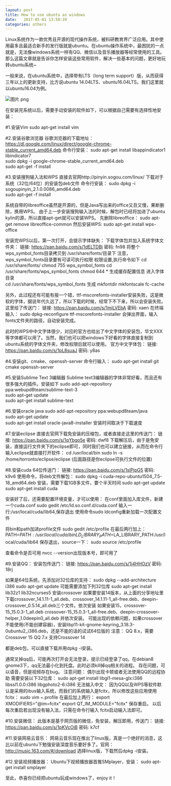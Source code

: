 ```yaml
---
layout: post
title: How to use ubuntu as windows
date:   2017-05-01 13:50:39
categories: others
---
```


Linux系统作为一款优秀且开源的现代操作系统，被科研教育界广泛应用。其中使用最多且最适合新手的发行版就是ubuntu。在ubuntu操作系统中，最困扰的一点就是，无法像windows系统一样有QQ、微信以及音乐播放器等经常使用的工具。那么这篇文章就是告诉你怎样安装这些常用软件，解决一些基本的问题，更好地玩转ubuntu系统~

一般来说，在ubuntu系统中，选择带有LTS（long term support）版，从而获得三年以上的更新支持，比方说ubuntu 14.04LTS、ubuntu16.04LTS。我们这里就以ubuntu16.04为例。


![图片.png](http://upload-images.jianshu.io/upload_images/5971286-77d1d83033e6279f.png?imageMogr2/auto-orient/strip%7CimageView2/2/w/1240)


在安装完系统以后，需要手动安装的软件如下，可以根据自己需要有选择性地安装：

#1.安装Vim
sudo apt-get install vim

#2.安装谷歌浏览器
谷歌浏览器的下载地址：https://dl.google.com/linux/direct/google-chrome-stable_current_amd64.deb
命令行安装：
sudo apt-get install libappindicator1 libindicator7  
sudo dpkg -i google-chrome-stable_current_amd64.deb   
sudo apt-get -f install  

#3.安装搜狗输入法和WPS
直接去官网http://pinyin.sogou.com/linux/ 下载对于系统（32位/64位）的安装包deb文件
命令行安装：
sudo dpkg -i sogoupinyin_2.1.0.0086_amd64.deb   
sudo apt-get -f install  

系统自带的libreoffice虽然是开源的，但是Java写出来的office又丑又慢，果断删除，换用WPS。
由于上一步安装搜狗输入法的时候，解包时已经将加进了ubuntu kylin的源，所以直接apt-get就可以安装WPS。
先删除libreoffice：
sudo apt-get remove libreoffice-common
然后安装WPS:
sudo apt-get install wps-office

安装完WPS以后，第一次打开，会提示字体缺失：
下载字体包并加入系统字体文件夹：
链接: https://pan.baidu.com/s/1dELTDBj 密码: fn98
将整个wps_symbol_fonts目录拷贝到 /usr/share/fonts/目录下
注意，wps_symbol_fonts目录要有可读可执行权限
权限设置,执行命令如下
    cd /usr/share/fonts/
    chmod 755 wps_symbol_fonts
    cd /usr/share/fonts/wps_symbol_fonts 
    chmod 644 *
生成缓存配置信息
    进入字体目录  
    cd /usr/share/fonts/wps_symbol_fonts
    生成
    mkfontdir
    mkfontscale
    fc-cache

另外，此过程还有可能有报一个错，ttf-mscorefonts-installer安装失败，这是微软的字体，据说年代久远了，所以下载的时候，经常下不下来，所以会安装失败。这里给了传送门：
链接: https://pan.baidu.com/s/1miLVEbA 密码: xaen
在终端输入：
sudo dpkg-reconfigure ttf-mscorefonts-installer
会弹出界面，输入fonts文件夹的路径，自动安装完成。

此时的WPS中中文字体很少，对应的官方也给出了中文字体的安装包，华文XXX等字体都可以用了。当然，我们也可以把windows下好看的字体直接复制到ubuntu系统的字体文件夹，修改权限后就可以使用。
官方中文字体包：
链接: https://pan.baidu.com/s/1pL8suaJ 密码: y8as

#4.安装git、cmake、openssh-server
命令行输入：
sudo apt-get install git cmake openssh-server

#5.安装Sublime Text 3编辑器
Sublime text3编辑器的字体非常好看，而且还有很多强大的插件。安装如下
sudo add-apt-repository ppa:webupd8team/sublime-text-3    
sudo apt-get update    
sudo apt-get install sublime-text

#6.安装oracle java
sudo add-apt-repository ppa:webupd8team/java    
sudo apt-get update    
sudo apt-get install oracle-java8-installer
安装时间取决于下载速度

#7.安装eclipse
直接去官网下载免安装的压缩包，或者直接走这里的传送门：
链接: https://pan.baidu.com/s/1qYbgo5e 密码: dwf8
下载解压后，由于是免安装，直接运行文件夹下的eclipse即可，同时我们也可以建立链接，从而在命令行输入eclipse就直接打开软件：
cd /usr/local/bin
sudo ln -s /home/torronto/eclipse/eclipse  (后面路径是你eclipse可执行文件的位置)

#8.安装cuda
64位传送门：
链接: https://pan.baidu.com/s/1slPjpG5 密码: k9v6
使用命令，将deb文件解包：
sudo dpkg -i cuda-repo-ubuntu1504_7.5-18_amd64.deb
安装，需要下载1GB多文件，要个半天时间
sudo apt-get update
sudo apt-get install cuda
 
安装好了后，还需要配置环境变量，才可以使用：
在conf里面加入库文件，新建一个cuda.conf
sudo gedit /etc/ld.so.conf.d/cuda.conf
输入一行:/usr/local/cuda/lib64,保存退出
使用命令sudo ldconfig重新加载一次配置文件

将bin和path加进profile文件
sudo gedit /etc/profile
在最后两行加上：
PATH=$PATH:/usr/local/cuda/bin
LD_LIBRARY_PATH=$LA_LIBRARY_PATH:/usr/local/cuda/lib64
保存退出，source一下：
sudo source /etc/profile
 
查看命令是否可用
nvcc --version出现版本号，即可用了


#9.安装QQ：
安装包传送门：
链接: https://pan.baidu.com/s/1i4HHOzV 密码: 18rj

如果是64位系统，先添加对32位库的支持：
sudo dpkg --add-architecture i386
sudo apt-get update
可能需要添加下列32位库
sudo apt-get install lib32z1 lib32ncurses5
安装crossover
如果要安装14版本，从上面的分享地址里下载crossover_14.1.11-1_all.deb、crossover_14.1.11-1_all-free.deb、deepin-crossover_0.5.14_all.deb三个文件。依次安装
如果安装15，crossover-15_15.0.3-1_all.deb crossover-15_15.0.3-1_all-free.deb、deepin-crossover-helper_1.0deepin0_all.deb 并依次安装。
可能出现的依赖问题，如果crossover不能使用(不能创建容器)，安装libp11-kit-gnome-keyring_3.18.3-0ubuntu2_i386.deb，还是不能的话的试试64位版的
注意：
QQ 8.x，需要Crossover 15
QQ 7.x 支持Crossover 14

都是deb包，可以直接下载并用dpkg -i安装。

通常叉掉qq后，可能再次打开会无法登录，提示已经登录了qq，在debian8 gnome3下，qq无法最小化到托盘。此时必须kill掉qq相关的进程。
存在问题，可以语音，但是视频存在bug。
注意问题：
偶尔出现卡顿或者无法使用QQ的远程协助
需要安装以下32位库：
sudo apt-get install  libgl1-mesa-glx:i386 libssl1.0.0:i386 libgphoto2-6:i386 
无法输入中文：
因为QQ以及WPS等软件默认是采用的ibus输入系统，而我们的系统输入是fcitx，所以修改这些应用使用fcitx：
sudo vim ~.profile
在最后加上两行：
export XMODIFIERS="@im=fcitx"
export QT_IM_MODULE="fcitx"
保存重启。
以后每次重启若出现没有输入法，只需在命令行输入 fcitx启动输入法即可。

#10.安装微信：
此版本是基于网页版的微信，免安装，解压即用，传送门：
链接: https://pan.baidu.com/s/1pKVcOiB 密码: k7cf


#11.安装网易云音乐：
网易云音乐现在推出了linux版，真是一个绝好的消息，这比以前在ubuntu下勉强安装深度音乐要好多了。官网：http://music.163.com/#/download 选择linux版，下载然后dpkg -i安装。

#12.安装视频播放器：
Ubuntu下视频播放器首推SMplayer，安装：
sudo apt-get install smplayer

至此，恭喜你已经把ubuntu玩成windows了，enjoy it！